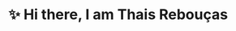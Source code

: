 # ✨ Hi there, I am Thais Rebouças 

<!--
**Thais-ra/thais-ra** is a ✨ _special_ ✨ repository because its `README.md` (this file) appears on your GitHub profile.

## ⚡️ About Me 

- :books: Aspiring software engineer
- 👯 I’m looking to contribute to open source projects
- 🌱 I’m currently studying [Python with PyLadies DF](https://github.com/pyladiesdf/python-fluent)
- 💬 Ask me about art and cats


## ⚡ What I am doing

- 🔭 I’m currently working on ITRAC - Information Technology Reserch and Application Center
- 🤖 I’m currently learning natural language processing

## ⚡ Find me and get in touch

- 📬 Find me on [Telegram](@tah_tu)
- 📨 thaysreb@gmail.com



